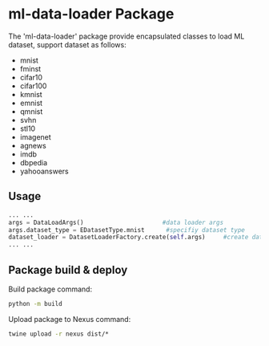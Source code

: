 # ml-data-loader Package

The 'ml-data-loader' package provide encapsulated classes to load ML dataset, support dataset as follows:

  -  mnist
  -  fminst
  -  cifar10
  -  cifar100
  -  kmnist
  -  emnist
  -  qmnist
  -  svhn
  -  stl10
  -  imagenet
  -  agnews
  -  imdb
  -  dbpedia
  -  yahooanswers



## Usage

```python
... ...
args = DataLoadArgs()					   #data loader args
args.dataset_type = EDatasetType.mnist		#specifiy dataset type
dataset_loader = DatasetLoaderFactory.create(self.args)		#create data loader
... ...
```

## Package build & deploy

Build package command:
```cmd
python -m build
```
Upload package to Nexus command:
```cmd
twine upload -r nexus dist/*
```
